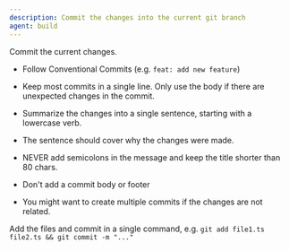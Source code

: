 ```yaml
---
description: Commit the changes into the current git branch
agent: build
---
```


Commit the current changes.

- Follow Conventional Commits (e.g. `feat: add new feature`)
- Keep most commits in a single line. Only use the body if there are unexpected changes in the commit.

- Summarize the changes into a single sentence, starting with a lowercase verb.
- The sentence should cover why the changes were made.
- NEVER add semicolons in the message and keep the title shorter than 80 chars.
- Don't add a commit body or footer
- You might want to create multiple commits if the changes are not related.

Add the files and commit in a single command, e.g. `git add file1.ts file2.ts && git commit -m "..."`
